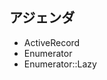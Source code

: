## アジェンダ

* ActiveRecord <!-- .element style="color: #00bb00; font-size: 140%" -->
* Enumerator
* Enumerator::Lazy
